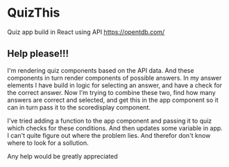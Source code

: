# QuizThis
Quiz app build in React using API https://opentdb.com/

## Help please!!!

I'm rendering quiz components based on the API data. And these components in turn render components of possible answers.
In my answer elements I have build in logic for selecting an answer, and have a check for the correct answer. 
Now I'm trying to combine these two, find how many answers are correct and selected, and get this in the app component so it can in turn pass it to the scoredisplay component. 

I've tried adding a function to the app component and passing it to quiz which checks for these conditions. And then updates some variable in app. I can't quite figure out where the problem lies. And therefor don't know where to look for a sollution.

Any help would be greatly appreciated
